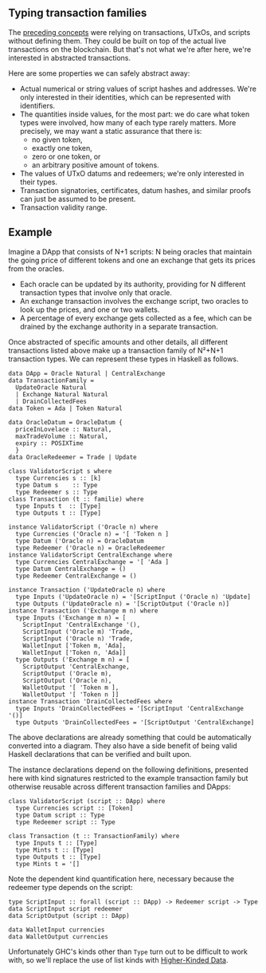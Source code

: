 ## Typing transaction families

<!--
~~~ {.haskell}
{-# LANGUAGE DataKinds, ExplicitForAll, KindSignatures, StandaloneKindSignatures,
             MultiParamTypeClasses, PolyKinds, TypeFamilies, TypeOperators #-}

module Typed where

import Data.Kind (Type)
import Data.Map (Map)
import Numeric.Natural (Natural)

data POSIXTime

~~~
-->

The [preceding concepts](TransactionFamily.md) were relying on transactions,
UTxOs, and scripts without defining them. They could be built on top of the
actual live transactions on the blockchain. But that's not what we're after
here, we're interested in abstracted transactions.

Here are some properties we can safely abstract away:

* Actual numerical or string values of script hashes and addresses. We're only
  interested in their identities, which can be represented with identifiers.
* The quantities inside values, for the most part: we do care what token types
  were involved, how many of each type rarely matters. More precisely, we may
  want a static assurance that there is:
  - no given token,
  - exactly one token,
  - zero or one token, or
  - an arbitrary positive amount of tokens.
* The values of UTxO datums and redeemers; we're only interested in their types.
* Transaction signatories, certificates, datum hashes, and similar proofs can
  just be assumed to be present.
* Transaction validity range.

## Example

Imagine a DApp that consists of N+1 scripts: N being oracles that maintain
the going price of different tokens and one an exchange that gets its prices
from the oracles.

* Each oracle can be updated by its authority, providing for N different
  transaction types that involve only that oracle.
* An exchange transaction involves the exchange script, two oracles to look
  up the prices, and one or two wallets.
* A percentage of every exchange gets collected as a fee, which can be
  drained by the exchange authority in a separate transaction.

Once abstracted of specific amounts and other details, all different
transactions listed above make up a transaction family of N²+N+1 transaction
types. We can represent these types in Haskell as follows.

~~~ {.haskell}
data DApp = Oracle Natural | CentralExchange
data TransactionFamily =
  UpdateOracle Natural
  | Exchange Natural Natural
  | DrainCollectedFees
data Token = Ada | Token Natural

data OracleDatum = OracleDatum {
  priceInLovelace :: Natural,
  maxTradeVolume :: Natural,
  expiry :: POSIXTime
  }
data OracleRedeemer = Trade | Update

class ValidatorScript s where
  type Currencies s :: [k]
  type Datum s    :: Type
  type Redeemer s :: Type
class Transaction (t :: familie) where
  type Inputs t  :: [Type]
  type Outputs t :: [Type]

instance ValidatorScript ('Oracle n) where
  type Currencies ('Oracle n) = '[ 'Token n ]
  type Datum ('Oracle n) = OracleDatum
  type Redeemer ('Oracle n) = OracleRedeemer
instance ValidatorScript CentralExchange where
  type Currencies CentralExchange = '[ 'Ada ]
  type Datum CentralExchange = ()
  type Redeemer CentralExchange = ()

instance Transaction ('UpdateOracle n) where
  type Inputs ('UpdateOracle n) = '[ScriptInput ('Oracle n) 'Update]
  type Outputs ('UpdateOracle n) = '[ScriptOutput ('Oracle n)]
instance Transaction ('Exchange m n) where
  type Inputs ('Exchange m n) = [
    ScriptInput 'CentralExchange '(),
    ScriptInput ('Oracle m) 'Trade,
    ScriptInput ('Oracle n) 'Trade,
    WalletInput ['Token m, 'Ada],
    WalletInput ['Token n, 'Ada]]
  type Outputs ('Exchange m n) = [
    ScriptOutput 'CentralExchange,
    ScriptOutput ('Oracle m),
    ScriptOutput ('Oracle n),
    WalletOutput '[ 'Token m ],
    WalletOutput '[ 'Token n ]]
instance Transaction 'DrainCollectedFees where
  type Inputs 'DrainCollectedFees = '[ScriptInput 'CentralExchange '()]
  type Outputs 'DrainCollectedFees = '[ScriptOutput 'CentralExchange]
~~~

The above declarations are already something that could be automatically
converted into a diagram. They also have a side benefit of being valid Haskell
declarations that can be verified and built upon.

The instance declarations depend on the following definitions, presented here
with kind signatures restricted to the example transaction family but
otherwise reusable across different transaction families and DApps:

~~~ {.haskell.ignore}
class ValidatorScript (script :: DApp) where
  type Currencies script :: [Token]
  type Datum script :: Type
  type Redeemer script :: Type

class Transaction (t :: TransactionFamily) where
  type Inputs t :: [Type]
  type Mints t :: [Type]
  type Outputs t :: [Type]
  type Mints t = '[]
~~~

Note the dependent kind quantification here, necessary because the redeemer
type depends on the script:

~~~ {.haskell}
type ScriptInput :: forall (script :: DApp) -> Redeemer script -> Type
data ScriptInput script redeemer
data ScriptOutput (script :: DApp)

data WalletInput currencies
data WalletOutput currencies
~~~

Unfortunately GHC's kinds other than `Type` turn out to be difficult to work with, so we'll replace the use of list
kinds with [Higher-Kinded Data](HKD.md).

